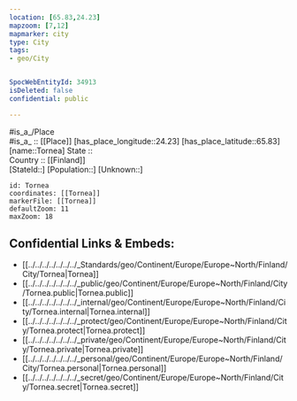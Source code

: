 ```yaml
---
location: [65.83,24.23] 
mapzoom: [7,12] 
mapmarker: city 
type: City
tags:
- geo/City


SpocWebEntityId: 34913
isDeleted: false
confidential: public

---
```

#is_a_/Place  
#is_a_ :: [[Place]] 
[has_place_longitude::24.23] 
[has_place_latitude::65.83] 
[name::Tornea] 
State ::  
Country :: [[Finland]]  
[StateId::] 
[Population::] 
[Unknown::] 


```leaflet
id: Tornea
coordinates: [[Tornea]] 
markerFile: [[Tornea]] 
defaultZoom: 11 
maxZoom: 18
```


## Confidential Links & Embeds: 
- [[../../../../../../../_Standards/geo/Continent/Europe/Europe~North/Finland/City/Tornea|Tornea]] 
- [[../../../../../../../_public/geo/Continent/Europe/Europe~North/Finland/City/Tornea.public|Tornea.public]] 
- [[../../../../../../../_internal/geo/Continent/Europe/Europe~North/Finland/City/Tornea.internal|Tornea.internal]] 
- [[../../../../../../../_protect/geo/Continent/Europe/Europe~North/Finland/City/Tornea.protect|Tornea.protect]] 
- [[../../../../../../../_private/geo/Continent/Europe/Europe~North/Finland/City/Tornea.private|Tornea.private]] 
- [[../../../../../../../_personal/geo/Continent/Europe/Europe~North/Finland/City/Tornea.personal|Tornea.personal]] 
- [[../../../../../../../_secret/geo/Continent/Europe/Europe~North/Finland/City/Tornea.secret|Tornea.secret]] 
